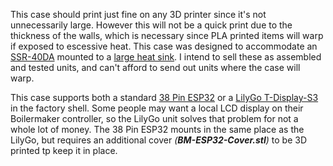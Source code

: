 This case should print just fine on any 3D printer since it's not unnecessarily large. However this will not be a quick print due to the thickness of the walls, which is necessary since PLA printed items will warp if exposed to escessive heat. This case was designed to accommodate an [SSR-40DA](https://www.amazon.com/Inkbird-Solid-Thermostat-Temperature-Controller/dp/B00HV974KC/) mounted to a [large heat sink](https://www.amazon.com/uxcell-Aluminum-Dissipation-Single-10A-100A/dp/B07C8R7MS2/). I intend to sell these as assembled and tested units, and can't afford to send out units where the case will warp.

This case supports both a standard [38 Pin ESP32](https://www.amazon.com/gp/product/B09J95SMG7/) or a [LilyGo T-Display-S3](https://www.amazon.com/gp/product/B0BRTT727Z/) in the factory shell. Some people may want a local LCD display on their Boilermaker controller, so the LilyGo unit solves that problem for not a whole lot of money. The 38 Pin ESP32 mounts in the same place as the LilyGo, but requires an additional cover _(**BM-ESP32-Cover.stl**)_ to be 3D printed tp keep it in place.
